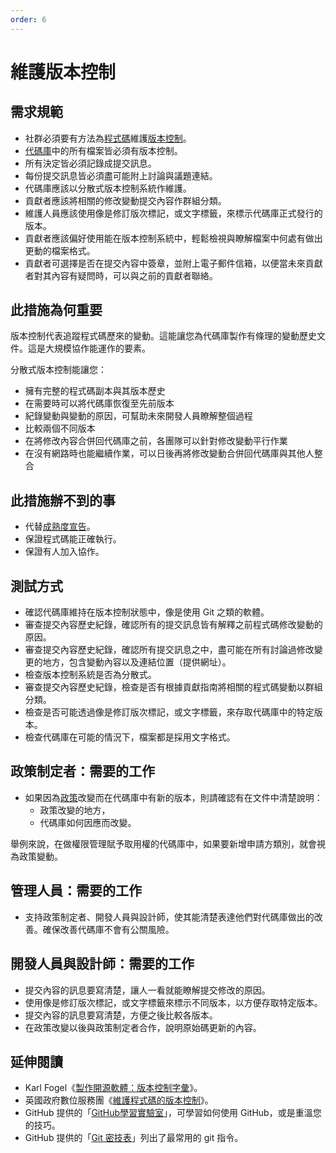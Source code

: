 ```yaml
---
order: 6
---
```


# 維護版本控制

<!-- SPDX-License-Identifier: CC0-1.0 -->
<!-- written in 2019 - 2022 by The Foundation for Public Code <info@publiccode.net> -->

## 需求規範

* 社群必須要有方法為[程式碼](../glossary.md#code)維護[版本控制](../glossary.md#version-control)。
* [代碼庫](../glossary.md#codebase)中的所有檔案皆必須有版本控制。
* 所有決定皆必須記錄成提交訊息。
* 每份提交訊息皆必須盡可能附上討論與議題連結。
* 代碼庫應該以分散式版本控制系統作維護。
* 貢獻者應該將相關的修改變動提交內容作群組分類。
* 維護人員應該使用像是修訂版次標記，或文字標籤，來標示代碼庫正式發行的版本。
* 貢獻者應該偏好使用能在版本控制系統中，輕鬆檢視與瞭解檔案中何處有做出更動的檔案格式。
* 貢獻者可選擇是否在提交內容中簽章，並附上電子郵件信箱，以便當未來貢獻者對其內容有疑問時，可以與之前的貢獻者聯絡。

## 此措施為何重要

版本控制代表追蹤程式碼歷來的變動。這能讓您為代碼庫製作有條理的變動歷史文件。這是大規模協作能運作的要素。

分散式版本控制能讓您：

* 擁有完整的程式碼副本與其版本歷史
* 在需要時可以將代碼庫恢復至先前版本
* 紀錄變動與變動的原因，可幫助未來開發人員瞭解整個過程
* 比較兩個不同版本
* 在將修改內容合併回代碼庫之前，各團隊可以針對修改變動平行作業
* 在沒有網路時也能繼續作業，可以日後再將修改變動合併回代碼庫與其他人整合

## 此措施辦不到的事

* 代替[成熟度宣告](document-maturity.md)。
* 保證程式碼能正確執行。
* 保證有人加入協作。

## 測試方式

* 確認代碼庫維持在版本控制狀態中，像是使用 Git 之類的軟體。
* 審查提交內容歷史紀錄，確認所有的提交訊息皆有解釋之前程式碼修改變動的原因。
* 審查提交內容歷史紀錄，確認所有提交訊息之中，盡可能在所有討論過修改變更的地方，包含變動內容以及連結位置（提供網址）。
* 檢查版本控制系統是否為分散式。
* 審查提交內容歷史紀錄，檢查是否有根據貢獻指南將相關的程式碼變動以群組分類。
* 檢查是否可能透過像是修訂版次標記，或文字標籤，來存取代碼庫中的特定版本。
* 檢查代碼庫在可能的情況下，檔案都是採用文字格式。

## 政策制定者：需要的工作

* 如果因為[政策](../glossary.md#policy)改變而在代碼庫中有新的版本，則請確認有在文件中清楚說明：
   * 政策改變的地方，
   * 代碼庫如何因應而改變。

舉例來說，在做權限管理賦予取用權的代碼庫中，如果要新增申請方類別，就會視為政策變動。

## 管理人員：需要的工作

* 支持政策制定者、開發人員與設計師，使其能清楚表達他們對代碼庫做出的改善。確保改善代碼庫不會有公關風險。

## 開發人員與設計師：需要的工作

* 提交內容的訊息要寫清楚，讓人一看就能瞭解提交修改的原因。
* 使用像是修訂版次標記，或文字標籤來標示不同版本，以方便存取特定版本。
* 提交內容的訊息要寫清楚，方便之後比較各版本。
* 在政策改變以後與政策制定者合作，說明原始碼更新的內容。

## 延伸閱讀

* Karl Fogel《[製作開源軟體：版本控制字彙](https://producingoss.com/en/vc.html#vc-vocabulary)》。
* 英國政府數位服務團《[維護程式碼的版本控制](https://www.gov.uk/service-manual/technology/maintaining-version-control-in-coding)》。
* GitHub 提供的「[GitHub學習實驗室](https://lab.github.com/)」，可學習如何使用 GitHub，或是重溫您的技巧。
* GitHub 提供的「[Git 密技表](https://education.github.com/git-cheat-sheet-education.pdf)」列出了最常用的
git 指令。
